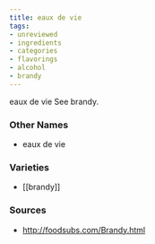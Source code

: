```yaml
---
title: eaux de vie
tags:
- unreviewed
- ingredients
- categories
- flavorings
- alcohol
- brandy
---
```

eaux de vie See brandy.

### Other Names

* eaux de vie

### Varieties

* [[brandy]]

### Sources
* http://foodsubs.com/Brandy.html
